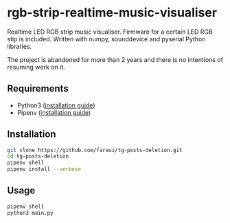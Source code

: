 # rgb-strip-realtime-music-visualiser
Realtime LED RGB strip music visualiser. Firmware for a certain LED RGB stip is included. Written with numpy, sounddevice and pyserial Python libraries.

The project is abandoned for more than 2 years and there is no intentions of resuming work on it.

## Requirements
- Python3 ([installation guide](https://wiki.python.org/moin/BeginnersGuide/Download))
- Pipenv ([installation guide](https://docs.pipenv.org/install/#installing-pipenv))

## Installation
```bash
git clone https://github.com/faraui/tg-posts-deletion.git
cd tg-posts-deletion
pipenv shell
pipenv install --verbose
```

## Usage
```bash
pipenv shell
python3 main.py
```
